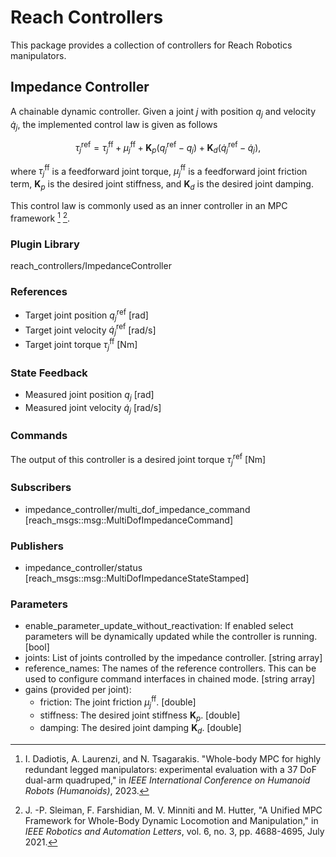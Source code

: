 # Reach Controllers

This package provides a collection of controllers for Reach Robotics
manipulators.

## Impedance Controller

A chainable dynamic controller. Given a joint $j$ with position $q_j$ and
velocity $\dot{q}_j$, the implemented control law is given as follows

```math
\tau_j^{\text{ref}} = \tau_j^{\text{ff}} + \mu_j^{\text{ff}} + \textbf{K}_p(q_j^{\text{ref}} - q_j) + \textbf{K}_d(\dot{q}_j^{\text{ref}} - \dot{q}_j),
```

where $\tau_j^{\text{ff}}$ is a feedforward joint torque, $\mu_j^{\text{ff}}$
is a feedforward joint friction term, $\textbf{K}_p$ is the desired joint
stiffness, and $\textbf{K}_d$ is the desired joint damping.

This control law is commonly used as an inner controller in an MPC framework [^1] [^2].

[^1]: I. Dadiotis, A. Laurenzi, and N. Tsagarakis. "Whole-body MPC for highly redundant legged manipulators: experimental evaluation with a 37 DoF dual-arm quadruped," in *IEEE International Conference on Humanoid Robots (Humanoids)*, 2023.
[^2]: J. -P. Sleiman, F. Farshidian, M. V. Minniti and M. Hutter, "A Unified MPC Framework for Whole-Body Dynamic Locomotion and Manipulation," in *IEEE Robotics and Automation Letters*, vol. 6, no. 3, pp. 4688-4695, July 2021.

### Plugin Library

reach_controllers/ImpedanceController

### References

* Target joint position $q_j^\text{ref}$ [rad]
* Target joint velocity $\dot{q}_j^\text{ref}$ [rad/s]
* Target joint torque $\tau_j^{\text{ff}}$ [Nm]

### State Feedback

* Measured joint position $q_j$ [rad]
* Measured joint velocity $\dot{q}_j$ [rad/s]

### Commands

The output of this controller is a desired joint torque $\tau_j^{\text{ref}}$ [Nm]

### Subscribers

* impedance_controller/multi_dof_impedance_command [reach_msgs::msg::MultiDofImpedanceCommand]

### Publishers

* impedance_controller/status [reach_msgs::msg::MultiDofImpedanceStateStamped]

### Parameters

* enable_parameter_update_without_reactivation: If enabled select parameters will be dynamically updated while the controller is running. [bool]
* joints: List of joints controlled by the impedance controller. [string array]
* reference_names: The names of the reference controllers. This can be used to configure command interfaces in chained mode. [string array]
* gains (provided per joint):
  * friction: The joint friction $\mu_j^{\text{ff}}$. [double]
  * stiffness: The desired joint stiffness $\textbf{K}_p$. [double]
  * damping: The desired joint damping $\textbf{K}_d$. [double]
